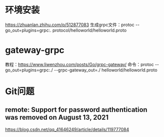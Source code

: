 # 环境安装
https://zhuanlan.zhihu.com/p/512877083
生成grpc文件：protoc --go_out=plugins=grpc:. protocol/helloworld/helloworld.proto 

# gateway-grpc
教程：https://www.liwenzhou.com/posts/Go/grpc-gateway/
命令：protoc --go_out=plugins=grpc:./  --grpc-gateway_out=./  helloworld/helloworld.proto


# Git问题
## remote: Support for password authentication was removed on August 13, 2021
https://blog.csdn.net/qq_41646249/article/details/119777084